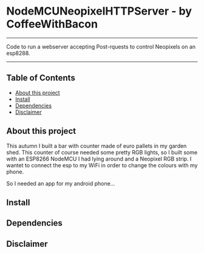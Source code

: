 # NodeMCUNeopixelHTTPServer - by CoffeeWithBacon

---

Code to run a webserver accepting Post-rquests to control Neopixels on an esp8288. 

---

## Table of Contents

- [About this project](#about-this-project)
- [Install](#Installation)
- [Dependencies](#Dependencies)
- [Disclaimer](#Disclaimer)

## About this project

This autumn I built a bar with counter made of euro pallets in my garden shed. This counter of course
needed some pretty RGB lights, so I built some with an ESP8266 NodeMCU I had lying around and a
Neopixel RGB strip. I wantet to connect the esp to my WiFi in order to change the colours with my phone.

So I needed an app for my android phone...

## Install
  


## Dependencies



## Disclaimer
